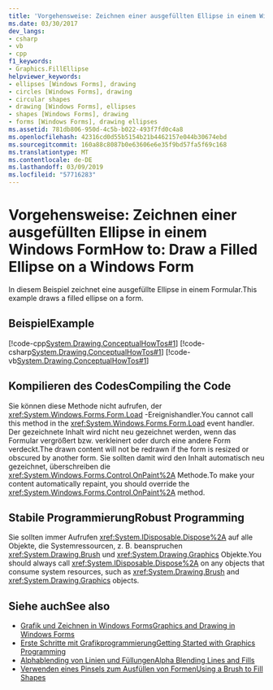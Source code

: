 ```yaml
---
title: 'Vorgehensweise: Zeichnen einer ausgefüllten Ellipse in einem Windows Form'
ms.date: 03/30/2017
dev_langs:
- csharp
- vb
- cpp
f1_keywords:
- Graphics.FillEllipse
helpviewer_keywords:
- ellipses [Windows Forms], drawing
- circles [Windows Forms], drawing
- circular shapes
- drawing [Windows Forms], ellipses
- shapes [Windows Forms], drawing
- forms [Windows Forms], drawing ellipses
ms.assetid: 781db806-950d-4c5b-b022-493f7fd0c4a8
ms.openlocfilehash: 42316cd0d55b5154b21b4462157e044b30674ebd
ms.sourcegitcommit: 160a88c8087b0e63606e6e35f9bd57fa5f69c168
ms.translationtype: MT
ms.contentlocale: de-DE
ms.lasthandoff: 03/09/2019
ms.locfileid: "57716283"
---
```

# <a name="how-to-draw-a-filled-ellipse-on-a-windows-form"></a><span data-ttu-id="0a88b-102">Vorgehensweise: Zeichnen einer ausgefüllten Ellipse in einem Windows Form</span><span class="sxs-lookup"><span data-stu-id="0a88b-102">How to: Draw a Filled Ellipse on a Windows Form</span></span>
<span data-ttu-id="0a88b-103">In diesem Beispiel zeichnet eine ausgefüllte Ellipse in einem Formular.</span><span class="sxs-lookup"><span data-stu-id="0a88b-103">This example draws a filled ellipse on a form.</span></span>  
  
## <a name="example"></a><span data-ttu-id="0a88b-104">Beispiel</span><span class="sxs-lookup"><span data-stu-id="0a88b-104">Example</span></span>  
 [!code-cpp[System.Drawing.ConceptualHowTos#1](~/samples/snippets/cpp/VS_Snippets_Winforms/System.Drawing.ConceptualHowTos/cpp/form1.cpp#1)]
 [!code-csharp[System.Drawing.ConceptualHowTos#1](~/samples/snippets/csharp/VS_Snippets_Winforms/System.Drawing.ConceptualHowTos/CS/form1.cs#1)]
 [!code-vb[System.Drawing.ConceptualHowTos#1](~/samples/snippets/visualbasic/VS_Snippets_Winforms/System.Drawing.ConceptualHowTos/VB/form1.vb#1)]  
  
## <a name="compiling-the-code"></a><span data-ttu-id="0a88b-105">Kompilieren des Codes</span><span class="sxs-lookup"><span data-stu-id="0a88b-105">Compiling the Code</span></span>  
 <span data-ttu-id="0a88b-106">Sie können diese Methode nicht aufrufen, der <xref:System.Windows.Forms.Form.Load> -Ereignishandler.</span><span class="sxs-lookup"><span data-stu-id="0a88b-106">You cannot call this method in the <xref:System.Windows.Forms.Form.Load> event handler.</span></span> <span data-ttu-id="0a88b-107">Der gezeichnete Inhalt wird nicht neu gezeichnet werden, wenn das Formular vergrößert bzw. verkleinert oder durch eine andere Form verdeckt.</span><span class="sxs-lookup"><span data-stu-id="0a88b-107">The drawn content will not be redrawn if the form is resized or obscured by another form.</span></span> <span data-ttu-id="0a88b-108">Sie sollten damit wird den Inhalt automatisch neu gezeichnet, überschreiben die <xref:System.Windows.Forms.Control.OnPaint%2A> Methode.</span><span class="sxs-lookup"><span data-stu-id="0a88b-108">To make your content automatically repaint, you should override the <xref:System.Windows.Forms.Control.OnPaint%2A> method.</span></span>  
  
## <a name="robust-programming"></a><span data-ttu-id="0a88b-109">Stabile Programmierung</span><span class="sxs-lookup"><span data-stu-id="0a88b-109">Robust Programming</span></span>  
 <span data-ttu-id="0a88b-110">Sie sollten immer Aufrufen <xref:System.IDisposable.Dispose%2A> auf alle Objekte, die Systemressourcen, z. B. beanspruchen <xref:System.Drawing.Brush> und <xref:System.Drawing.Graphics> Objekte.</span><span class="sxs-lookup"><span data-stu-id="0a88b-110">You should always call <xref:System.IDisposable.Dispose%2A> on any objects that consume system resources, such as <xref:System.Drawing.Brush> and <xref:System.Drawing.Graphics> objects.</span></span>  
  
## <a name="see-also"></a><span data-ttu-id="0a88b-111">Siehe auch</span><span class="sxs-lookup"><span data-stu-id="0a88b-111">See also</span></span>
- [<span data-ttu-id="0a88b-112">Grafik und Zeichnen in Windows Forms</span><span class="sxs-lookup"><span data-stu-id="0a88b-112">Graphics and Drawing in Windows Forms</span></span>](graphics-and-drawing-in-windows-forms.md)
- [<span data-ttu-id="0a88b-113">Erste Schritte mit Grafikprogrammierung</span><span class="sxs-lookup"><span data-stu-id="0a88b-113">Getting Started with Graphics Programming</span></span>](getting-started-with-graphics-programming.md)
- [<span data-ttu-id="0a88b-114">Alphablending von Linien und Füllungen</span><span class="sxs-lookup"><span data-stu-id="0a88b-114">Alpha Blending Lines and Fills</span></span>](alpha-blending-lines-and-fills.md)
- [<span data-ttu-id="0a88b-115">Verwenden eines Pinsels zum Ausfüllen von Formen</span><span class="sxs-lookup"><span data-stu-id="0a88b-115">Using a Brush to Fill Shapes</span></span>](using-a-brush-to-fill-shapes.md)
